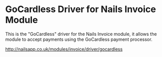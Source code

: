 # GoCardless Driver for Nails Invoice Module

This is the "GoCardless" driver for the Nails Invoice module, it allows the module to accept payments using the GoCardless payment processor.

http://nailsapp.co.uk/modules/invoice/driver/gocardless
